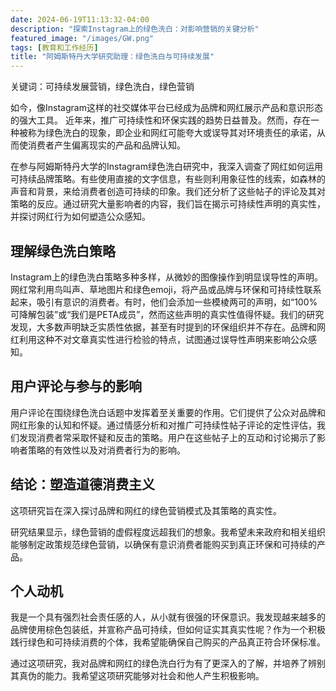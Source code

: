 ```yaml
---
date: 2024-06-19T11:13:32-04:00
description: "探索Instagram上的绿色洗白：对影响营销的关键分析"
featured_image: "/images/GW.png"
tags: [教育和工作经历]
title: "阿姆斯特丹大学研究助理：绿色洗白与可持续发展"
---
```

关键词：可持续发展营销，绿色洗白，绿色营销

如今，像Instagram这样的社交媒体平台已经成为品牌和网红展示产品和意识形态的强大工具。<!--more--> 近年来，推广可持续性和环保实践的趋势日益普及。然而，存在一种被称为绿色洗白的现象，即企业和网红可能夸大或误导其对环境责任的承诺，从而使消费者产生偏离现实的产品和品牌认知。

在参与阿姆斯特丹大学的Instagram绿色洗白研究中，我深入调查了网红如何运用可持续品牌策略。有些使用直接的文字信息，有些则利用象征性的线索，如森林的声音和背景，来给消费者创造可持续的印象。我们还分析了这些帖子的评论及其对策略的反应。通过研究大量影响者的内容，我们旨在揭示可持续性声明的真实性，并探讨网红行为如何塑造公众感知。

## 理解绿色洗白策略
Instagram上的绿色洗白策略多种多样，从微妙的图像操作到明显误导性的声明。网红常利用鸟叫声、草地图片和绿色emoji，将产品或品牌与环保和可持续性联系起来，吸引有意识的消费者。有时，他们会添加一些模棱两可的声明，如“100%可降解包装”或“我们是PETA成员”，然而这些声明的真实性值得怀疑。我们的研究发现，大多数声明缺乏实质性依据，甚至有时提到的环保组织并不存在。品牌和网红利用这种不对文章真实性进行检验的特点，试图通过误导性声明来影响公众感知。

## 用户评论与参与的影响
用户评论在围绕绿色洗白话题中发挥着至关重要的作用。它们提供了公众对品牌和网红形象的认知和怀疑。通过情感分析和对推广可持续性帖子评论的定性评估，我们发现消费者常采取怀疑和反击的策略。用户在这些帖子上的互动和讨论揭示了影响者策略的有效性以及对消费者行为的影响。

## 结论：塑造道德消费主义
这项研究旨在深入探讨品牌和网红的绿色营销模式及其策略的真实性。

研究结果显示，绿色营销的虚假程度远超我们的想象。我希望未来政府和相关组织能够制定政策规范绿色营销，以确保有意识消费者能购买到真正环保和可持续的产品。

## 个人动机
我是一个具有强烈社会责任感的人，从小就有很强的环保意识。我发现越来越多的品牌使用棕色包装纸，并宣称产品可持续，但如何证实其真实性呢？作为一个积极践行绿色和可持续消费的个体，我希望能确保自己购买的产品真正符合环保标准。

通过这项研究，我对品牌和网红的绿色洗白行为有了更深入的了解，并培养了辨别其真伪的能力。我希望这项研究能够对社会和他人产生积极影响。
